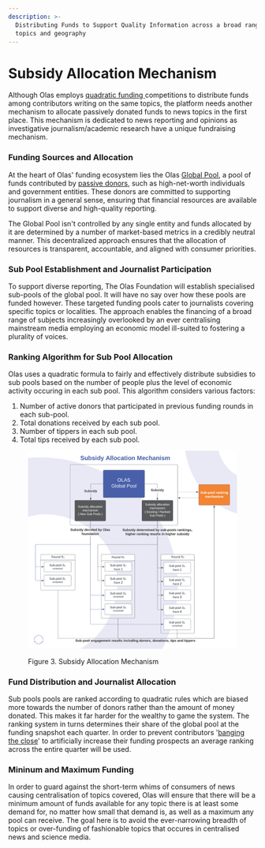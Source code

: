 ```yaml
---
description: >-
  Distributing Funds to Support Quality Information across a broad range of
  topics and geography
---
```


# Subsidy Allocation Mechanism

Although Olas employs [quadratic funding ](funding-mechanism/)competitions to distribute funds among contributors writing on the same topics, the platform needs another mechanism to allocate passively donated funds to news topics in the first place. This mechanism is dedicated to news reporting and opinions as investigative journalism/academic research have a unique fundraising mechanism.&#x20;

### **Funding Sources and Allocation**

At the heart of Olas' funding ecosystem lies the Olas [Global Pool](funding-mechanism/global-pool.md), a pool of funds contributed by [passive donors](broken-reference), such as high-net-worth individuals and government entities. These donors are committed to supporting journalism in a general sense, ensuring that financial resources are available to support diverse and high-quality reporting.

The Global Pool isn't controlled by any single entity and funds allocated by it are determined by a number of market-based metrics in a credibly neutral manner. This decentralized approach ensures that the allocation of resources is transparent, accountable, and aligned with consumer priorities.

### **Sub Pool Establishment and Journalist Participation**

To support diverse reporting, The Olas Foundation will establish specialised sub-pools of the global pool. It will have no say over how these pools are funded however. These targeted funding pools cater to journalists covering specific topics or localities. The approach enables the financing of a broad range of subjects increasingly overlooked by an ever centralising mainstream media employing an economic model ill-suited to fostering a plurality of voices.&#x20;

### **Ranking Algorithm for Sub Pool Allocation**

Olas uses a quadratic formula to fairly and effectively distribute subsidies to sub pools based on the number of people plus the level of economic activity occuring in each sub pool. This algorithm considers various factors:

1. Number of active donors that participated in previous funding rounds in each sub-pool.
2. Total donations received by each sub pool.
3. Number of tippers in each sub pool.
4. Total tips received by each sub pool.

<figure><img src="../.gitbook/assets/Subsidy Allocation Mechanism (1).png" alt=""><figcaption><p>Figure 3. Subsidy Allocation Mechanism</p></figcaption></figure>

### **Fund Distribution and Journalist Allocation**

Sub pools pools are ranked according to quadratic rules which are biased more towards the number of donors rather than the amount of money donated. This makes it far harder for the wealthy to game the system. The ranking system in turns determines their share of the global pool at the funding snapshot each quarter. In order to prevent contributors '[banging the close](https://www.marketswiki.com/wiki/Banging\_the\_Close)' to artificially increase their funding prospects an average ranking across the entire quarter will be used.&#x20;

### **Mininum and Maximum Funding**

In order to guard against the short-term whims of consumers of news causing centralisation of topics covered, Olas will ensure that there will be a minimum amount of funds available for any topic there is at least some demand for, no matter how small that demand is, as well as a maximum any pool can receive. The goal here is to avoid the ever-narrowing breadth of topics or over-funding of fashionable topics that occures in centralised news and science media.  &#x20;
